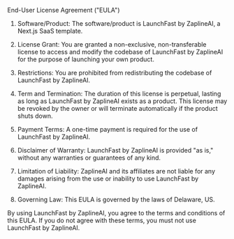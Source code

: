 End-User License Agreement ("EULA")

1. Software/Product: The software/product is LaunchFast by ZaplineAI, a Next.js SaaS template.

2. License Grant: You are granted a non-exclusive, non-transferable license to access and modify the codebase of LaunchFast by ZaplineAI for the purpose of launching your own product.

3. Restrictions: You are prohibited from redistributing the codebase of LaunchFast by ZaplineAI.

4. Term and Termination: The duration of this license is perpetual, lasting as long as LaunchFast by ZaplineAI exists as a product. This license may be revoked by the owner or will terminate automatically if the product shuts down.

5. Payment Terms: A one-time payment is required for the use of LaunchFast by ZaplineAI.

6. Disclaimer of Warranty: LaunchFast by ZaplineAI is provided "as is," without any warranties or guarantees of any kind.

7. Limitation of Liability: ZaplineAI and its affiliates are not liable for any damages arising from the use or inability to use LaunchFast by ZaplineAI.

8. Governing Law: This EULA is governed by the laws of Delaware, US.

By using LaunchFast by ZaplineAI, you agree to the terms and conditions of this EULA. If you do not agree with these terms, you must not use LaunchFast by ZaplineAI.